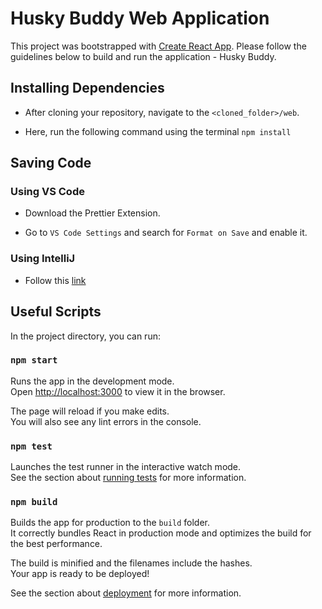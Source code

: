 # Husky Buddy Web Application

This project was bootstrapped with
[Create React App](https://github.com/facebook/create-react-app). Please follow
the guidelines below to build and run the application - Husky Buddy.

## Installing Dependencies

- After cloning your repository, navigate to the `<cloned_folder>/web`.

- Here, run the following command using the terminal `npm install`

## Saving Code

### Using VS Code

- Download the Prettier Extension.

- Go to `VS Code Settings` and search for `Format on Save` and enable it.

### Using IntelliJ

- Follow this
  [link](https://www.jetbrains.com/help/idea/prettier.html#ws_prettier_reformat_code)

## Useful Scripts

In the project directory, you can run:

### `npm start`

Runs the app in the development mode.\
Open [http://localhost:3000](http://localhost:3000) to view it in the browser.

The page will reload if you make edits.\
You will also see any lint errors in the console.

### `npm test`

Launches the test runner in the interactive watch mode.\
See the section about [running tests](https://facebook.github.io/create-react-app/docs/running-tests)
for more information.

### `npm build`

Builds the app for production to the `build` folder.\
It correctly bundles React in production mode and optimizes the build for the best
performance.

The build is minified and the filenames include the hashes.\
Your app is ready to be deployed!

See the section about
[deployment](https://facebook.github.io/create-react-app/docs/deployment) for
more information.
